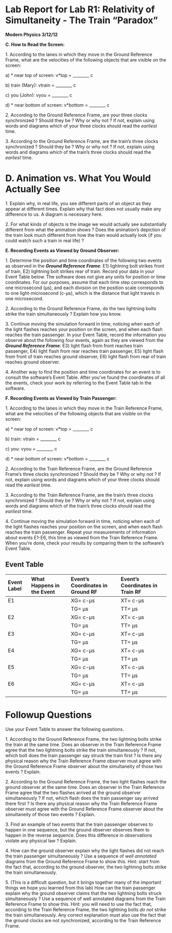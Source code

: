 # **Lab Report for Lab R1: Relativity of Simultaneity \- The Train “Paradox”**

**Modern Physics 3/12/12**

**C. How to Read the Screen:**

1\. According to the lanes in which they move in the Ground Reference Frame, what are the velocities of the following objects that are visible on the screen:

a) \* near top of screen: v\*top \= \_\_\_\_\_\_\_\_ c

b) train (Mary): vtrain \= \_\_\_\_\_\_\_\_ c

c) you (John): vyou \= \_\_\_\_\_\_\_\_ c

d) \* near bottom of screen: v\*bottom \= \_\_\_\_\_\_\_\_ c

2\. According to the Ground Reference Frame, are your three clocks synchronized ? Should they be ? Why or why not ? If not, explain using words and diagrams which of your three clocks should read the *earliest* time. 

3\. According to the Ground Reference Frame, are the train’s three clocks synchronized ? Should they be ? Why or why not ? If not, explain using words and diagrams which of the train’s three clocks should read the *earliest* time.

# 

# 

# 

# 

# 

# 

# 

# **D. Animation vs. What You Would Actually See**

1\. Explain why, in real life, you see different parts of an object as they appear at different times. Explain why that fact does not usually make any difference to us. A diagram is necessary here.

2\. For what kinds of objects is the image we would actually see substantially different from what the animation shows ? Does the animation’s depiction of the train look much different from how the train would actually look (if you could watch such a train in real life) ?

**E. Recording Events as Viewed by Ground Observer:**

1\. Determine the position and time coordinates of the following two events as observed in the ***Ground Reference Frame***: E1) lightning bolt strikes front of train, E2) lightning bolt strikes rear of train. Record your data in your Event Table below. The software does not give any units for position or time coordinates. For our purposes, assume that each time step corresponds to one microsecond (μs), and each division on the position scale corresponds to one light-microsecond (c-μs), which is the distance that light travels in one microsecond.

2\. According to the Ground Reference Frame, do the two lightning bolts strike the train simultaneously ? Explain how you know.

3\. Continue moving the simulation forward in time, noticing when each of the light flashes reaches your position on the screen, and when each flash reaches the train passenger. In your Event Table, record the information you observe about the following four events, again as they are viewed from the ***Ground Reference Frame***: E3) light flash from front reaches train passenger, E4) light flash from rear reaches train passenger, E5) light flash from front of train reaches ground observer, E6) light flash from rear of train reaches ground observer.

4\. Another way to find the position and time coordinates for an event is to consult the software’s Event Table. After you’ve found the coordinates of all the events, check your work by referring to the Event Table tab in the software. 

**F. Recording Events as Viewed by Train Passenger:**

1\. According to the lanes in which they move in the Train Reference Frame, what are the velocities of the following objects that are visible on the screen:

a) \* near top of screen: v\*top \= \_\_\_\_\_\_\_\_ c

b) train: vtrain \= \_\_\_\_\_\_\_\_ c

c) you: vyou \= \_\_\_\_\_\_\_\_ c

d) \* near bottom of screen: v\*bottom \= \_\_\_\_\_\_\_\_ c

2\. According to the Train Reference Frame, are the Ground Reference Frame’s three clocks synchronized ? Should they be ? Why or why not ? If not, explain using words and diagrams which of your three clocks should read the *earliest* time. 

3\. According to the Train Reference Frame, are the train’s three clocks synchronized ? Should they be ? Why or why not ? If not, explain using words and diagrams which of the train’s three clocks should read the *earliest* time.

4\. Continue moving the simulation forward in time, noticing when each of the light flashes reaches your position on the screen, and when each flash reaches the train passenger. Repeat your measurements of information about events E1-E6, this time as viewed from the Train Reference Frame. When you’re done, check your results by comparing them to the software’s Event Table. 

## **Event Table**

| Event Label | What Happens in the Event | Event’s Coordinates  in Ground RF | Event’s Coordinates  in Train RF |
| :---- | :---- | :---- | :---- |
|  E1  |   |  XG\=                     c-μs	 |  XT\=                     c-μs	 |
|  |  |  TG\=                         μs	 |  TT\=                         μs	 |
|  E2 |  |  XG\=                     c-μs	 |  XT\=                     c-μs	 |
|  |  |  TG\=                         μs	 |  TT\=                         μs	 |
|  E3 |  |  XG\=                     c-μs	 |  XT\=                     c-μs	 |
|  |  |  TG\=                         μs	 |  TT\=                         μs	 |
|  E4 |  |  XG\=                     c-μs	 |  XT\=                     c-μs	 |
|  |  |  TG\=                         μs	 |  TT\=                         μs	 |
|  E5 |  |  XG\=                     c-μs	 |  XT\=                     c-μs	 |
|  |  |  TG\=                         μs	 |  TT\=                         μs	 |
|  E6 |  |  XG\=                     c-μs	 |  XT\=                     c-μs	 |
|  |  |  TG\=                         μs	 |  TT\=                         μs	 |

# **Followup Questions**

Use your Event Table to answer the following questions.

1\. According to the Ground Reference Frame, the two lightning bolts strike the train at the same time. Does an observer in the Train Reference Frame agree that the two lightning bolts strike the train simultaneously ? If not, which bolt does the train passenger say struck the train first ? Is there any physical reason why the Train Reference Frame observer must agree with the Ground Reference Frame observer about the simultaneity of those two events ? Explain.

2\. According to the Ground Reference Frame, the two light flashes reach the ground observer at the same time. Does an observer in the Train Reference Frame agree that the two flashes arrived at the ground observer simultaneously ? If not, which flash does the train passenger say arrived there first ? Is there any physical reason why the Train Reference Frame observer must agree with the Ground Reference Frame observer about the simultaneity of those two events ? Explain.

3\. Find an example of two events that the train passenger observes to happen in one sequence, but the ground observer observes them to happen in the reverse sequence. Does this difference in observations violate any physical law ? Explain.

4\. How can the ground observer explain why the light flashes did not reach the train passenger simultaneously ? Use a sequence of *well annotated* diagrams from the Ground Reference Frame to show this. Hint: start from the fact that, according to the ground observer, the two lightning bolts strike the train simultaneously.

5\. (This is a difficult question, but it brings together many of the important things we hope you learned from this lab) How can the train passenger explain why the ground observer claims that the two lightning bolts struck simultaneously ? Use a sequence of well annotated diagrams from the Train Reference Frame to show this. Hint: you will need to use the fact that, according to the Train Reference Frame, the two lightning bolts *do not* strike the train simultaneously. Any correct explanation must also use the fact that the ground clocks are not synchronized, according to the Train Reference Frame.   

